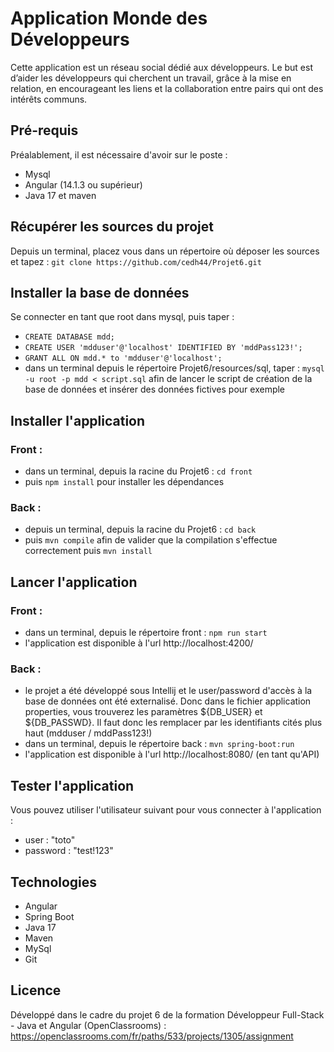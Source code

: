 # Application Monde des Développeurs

Cette application est un réseau social dédié aux développeurs. Le but est d’aider les développeurs qui cherchent un travail, grâce à la mise en relation, en encourageant les liens et la collaboration entre pairs qui ont des intérêts communs.

## Pré-requis

Préalablement, il est nécessaire d'avoir sur le poste :
- Mysql
- Angular (14.1.3 ou supérieur)
- Java 17 et maven

## Récupérer les sources du projet

Depuis un terminal, placez vous dans un répertoire où déposer les sources et tapez : `git clone https://github.com/cedh44/Projet6.git`

## Installer la base de données

Se connecter en tant que root dans mysql, puis taper :
- `CREATE DATABASE mdd;`
- `CREATE USER 'mdduser'@'localhost' IDENTIFIED BY 'mddPass123!';`
- `GRANT ALL ON mdd.* to 'mdduser'@'localhost';`
- dans un terminal depuis le répertoire Projet6/resources/sql, taper : `mysql -u root -p mdd < script.sql` afin de lancer le script de création de la base de données et insérer des données fictives pour exemple

## Installer l'application

### Front :
- dans un terminal, depuis la racine du Projet6 : `cd front`
- puis `npm install` pour installer les dépendances

### Back :
- depuis un terminal, depuis la racine du Projet6 : `cd back`
- puis `mvn compile` afin de valider que la compilation s'effectue correctement puis `mvn install`

## Lancer l'application

### Front :
- dans un terminal, depuis le répertoire front : `npm run start`
- l'application est disponible à l'url http://localhost:4200/

### Back :
- le projet a été développé sous Intellij et le user/password d'accès à la base de données ont été externalisé. Donc dans le fichier application properties, vous trouverez les paramètres ${DB_USER} et ${DB_PASSWD}. Il faut donc les remplacer par les identifiants cités plus haut (mdduser / mddPass123!)
- dans un terminal, depuis le répertoire back : `mvn spring-boot:run`
- l'application est disponible à l'url http://localhost:8080/ (en tant qu'API)

## Tester l'application

Vous pouvez utiliser l'utilisateur suivant pour vous connecter à l'application :
- user : "toto"
- password : "test!123"

## Technologies

- Angular
- Spring Boot
- Java 17
- Maven
- MySql
- Git

## Licence

Développé dans le cadre du projet 6 de la formation Développeur Full-Stack - Java et Angular (OpenClassrooms) : https://openclassrooms.com/fr/paths/533/projects/1305/assignment
